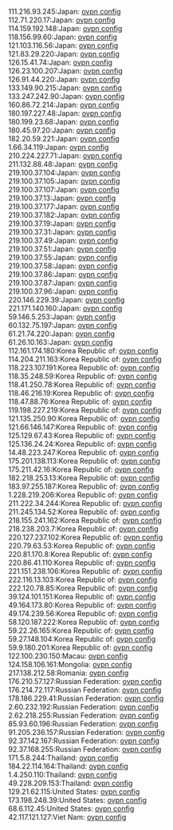 111.216.93.245:Japan: [ovpn config](vpn/111_216_93_245.ovpn)  
112.71.220.17:Japan: [ovpn config](vpn/112_71_220_17.ovpn)  
114.159.192.148:Japan: [ovpn config](vpn/114_159_192_148.ovpn)  
118.156.99.60:Japan: [ovpn config](vpn/118_156_99_60.ovpn)  
121.103.116.56:Japan: [ovpn config](vpn/121_103_116_56.ovpn)  
121.83.29.220:Japan: [ovpn config](vpn/121_83_29_220.ovpn)  
126.15.41.74:Japan: [ovpn config](vpn/126_15_41_74.ovpn)  
126.23.100.207:Japan: [ovpn config](vpn/126_23_100_207.ovpn)  
126.91.44.220:Japan: [ovpn config](vpn/126_91_44_220.ovpn)  
133.149.90.215:Japan: [ovpn config](vpn/133_149_90_215.ovpn)  
133.247.242.90:Japan: [ovpn config](vpn/133_247_242_90.ovpn)  
160.86.72.214:Japan: [ovpn config](vpn/160_86_72_214.ovpn)  
180.197.227.48:Japan: [ovpn config](vpn/180_197_227_48.ovpn)  
180.199.23.68:Japan: [ovpn config](vpn/180_199_23_68.ovpn)  
180.45.97.20:Japan: [ovpn config](vpn/180_45_97_20.ovpn)  
182.20.59.221:Japan: [ovpn config](vpn/182_20_59_221.ovpn)  
1.66.34.119:Japan: [ovpn config](vpn/1_66_34_119.ovpn)  
210.224.227.71:Japan: [ovpn config](vpn/210_224_227_71.ovpn)  
211.132.88.48:Japan: [ovpn config](vpn/211_132_88_48.ovpn)  
219.100.37.104:Japan: [ovpn config](vpn/219_100_37_104.ovpn)  
219.100.37.105:Japan: [ovpn config](vpn/219_100_37_105.ovpn)  
219.100.37.107:Japan: [ovpn config](vpn/219_100_37_107.ovpn)  
219.100.37.13:Japan: [ovpn config](vpn/219_100_37_13.ovpn)  
219.100.37.177:Japan: [ovpn config](vpn/219_100_37_177.ovpn)  
219.100.37.182:Japan: [ovpn config](vpn/219_100_37_182.ovpn)  
219.100.37.19:Japan: [ovpn config](vpn/219_100_37_19.ovpn)  
219.100.37.31:Japan: [ovpn config](vpn/219_100_37_31.ovpn)  
219.100.37.49:Japan: [ovpn config](vpn/219_100_37_49.ovpn)  
219.100.37.51:Japan: [ovpn config](vpn/219_100_37_51.ovpn)  
219.100.37.55:Japan: [ovpn config](vpn/219_100_37_55.ovpn)  
219.100.37.58:Japan: [ovpn config](vpn/219_100_37_58.ovpn)  
219.100.37.86:Japan: [ovpn config](vpn/219_100_37_86.ovpn)  
219.100.37.87:Japan: [ovpn config](vpn/219_100_37_87.ovpn)  
219.100.37.96:Japan: [ovpn config](vpn/219_100_37_96.ovpn)  
220.146.229.39:Japan: [ovpn config](vpn/220_146_229_39.ovpn)  
221.171.140.160:Japan: [ovpn config](vpn/221_171_140_160.ovpn)  
59.146.5.253:Japan: [ovpn config](vpn/59_146_5_253.ovpn)  
60.132.75.197:Japan: [ovpn config](vpn/60_132_75_197.ovpn)  
61.21.74.220:Japan: [ovpn config](vpn/61_21_74_220.ovpn)  
61.26.10.163:Japan: [ovpn config](vpn/61_26_10_163.ovpn)  
112.161.174.180:Korea Republic of: [ovpn config](vpn/112_161_174_180.ovpn)  
114.204.211.163:Korea Republic of: [ovpn config](vpn/114_204_211_163.ovpn)  
118.223.107.191:Korea Republic of: [ovpn config](vpn/118_223_107_191.ovpn)  
118.35.248.59:Korea Republic of: [ovpn config](vpn/118_35_248_59.ovpn)  
118.41.250.78:Korea Republic of: [ovpn config](vpn/118_41_250_78.ovpn)  
118.46.216.19:Korea Republic of: [ovpn config](vpn/118_46_216_19.ovpn)  
118.47.88.76:Korea Republic of: [ovpn config](vpn/118_47_88_76.ovpn)  
119.198.227.219:Korea Republic of: [ovpn config](vpn/119_198_227_219.ovpn)  
121.135.250.90:Korea Republic of: [ovpn config](vpn/121_135_250_90.ovpn)  
121.66.146.147:Korea Republic of: [ovpn config](vpn/121_66_146_147.ovpn)  
125.129.67.43:Korea Republic of: [ovpn config](vpn/125_129_67_43.ovpn)  
125.136.24.24:Korea Republic of: [ovpn config](vpn/125_136_24_24.ovpn)  
14.48.223.247:Korea Republic of: [ovpn config](vpn/14_48_223_247.ovpn)  
175.201.138.113:Korea Republic of: [ovpn config](vpn/175_201_138_113.ovpn)  
175.211.42.16:Korea Republic of: [ovpn config](vpn/175_211_42_16.ovpn)  
182.218.253.13:Korea Republic of: [ovpn config](vpn/182_218_253_13.ovpn)  
183.97.255.187:Korea Republic of: [ovpn config](vpn/183_97_255_187.ovpn)  
1.228.219.206:Korea Republic of: [ovpn config](vpn/1_228_219_206.ovpn)  
211.222.34.244:Korea Republic of: [ovpn config](vpn/211_222_34_244.ovpn)  
211.245.134.52:Korea Republic of: [ovpn config](vpn/211_245_134_52.ovpn)  
218.155.241.162:Korea Republic of: [ovpn config](vpn/218_155_241_162.ovpn)  
218.238.203.7:Korea Republic of: [ovpn config](vpn/218_238_203_7.ovpn)  
220.127.237.102:Korea Republic of: [ovpn config](vpn/220_127_237_102.ovpn)  
220.79.63.53:Korea Republic of: [ovpn config](vpn/220_79_63_53.ovpn)  
220.81.170.8:Korea Republic of: [ovpn config](vpn/220_81_170_8.ovpn)  
220.86.41.110:Korea Republic of: [ovpn config](vpn/220_86_41_110.ovpn)  
221.151.238.106:Korea Republic of: [ovpn config](vpn/221_151_238_106.ovpn)  
222.116.13.103:Korea Republic of: [ovpn config](vpn/222_116_13_103.ovpn)  
222.120.78.85:Korea Republic of: [ovpn config](vpn/222_120_78_85.ovpn)  
39.124.101.151:Korea Republic of: [ovpn config](vpn/39_124_101_151.ovpn)  
49.164.173.80:Korea Republic of: [ovpn config](vpn/49_164_173_80.ovpn)  
49.174.239.56:Korea Republic of: [ovpn config](vpn/49_174_239_56.ovpn)  
58.120.187.222:Korea Republic of: [ovpn config](vpn/58_120_187_222.ovpn)  
59.22.26.165:Korea Republic of: [ovpn config](vpn/59_22_26_165.ovpn)  
59.27.148.104:Korea Republic of: [ovpn config](vpn/59_27_148_104.ovpn)  
59.9.180.201:Korea Republic of: [ovpn config](vpn/59_9_180_201.ovpn)  
122.100.230.150:Macau: [ovpn config](vpn/122_100_230_150.ovpn)  
124.158.106.161:Mongolia: [ovpn config](vpn/124_158_106_161.ovpn)  
217.138.212.58:Romania: [ovpn config](vpn/217_138_212_58.ovpn)  
176.210.57.127:Russian Federation: [ovpn config](vpn/176_210_57_127.ovpn)  
176.214.72.117:Russian Federation: [ovpn config](vpn/176_214_72_117.ovpn)  
178.186.229.41:Russian Federation: [ovpn config](vpn/178_186_229_41.ovpn)  
2.60.232.192:Russian Federation: [ovpn config](vpn/2_60_232_192.ovpn)  
2.62.218.255:Russian Federation: [ovpn config](vpn/2_62_218_255.ovpn)  
85.93.60.196:Russian Federation: [ovpn config](vpn/85_93_60_196.ovpn)  
91.205.236.157:Russian Federation: [ovpn config](vpn/91_205_236_157.ovpn)  
92.37.142.167:Russian Federation: [ovpn config](vpn/92_37_142_167.ovpn)  
92.37.168.255:Russian Federation: [ovpn config](vpn/92_37_168_255.ovpn)  
171.5.8.244:Thailand: [ovpn config](vpn/171_5_8_244.ovpn)  
184.22.114.164:Thailand: [ovpn config](vpn/184_22_114_164.ovpn)  
1.4.250.110:Thailand: [ovpn config](vpn/1_4_250_110.ovpn)  
49.228.209.153:Thailand: [ovpn config](vpn/49_228_209_153.ovpn)  
129.21.62.115:United States: [ovpn config](vpn/129_21_62_115.ovpn)  
173.198.248.39:United States: [ovpn config](vpn/173_198_248_39.ovpn)  
68.6.112.45:United States: [ovpn config](vpn/68_6_112_45.ovpn)  
42.117.121.127:Viet Nam: [ovpn config](vpn/42_117_121_127.ovpn)  
